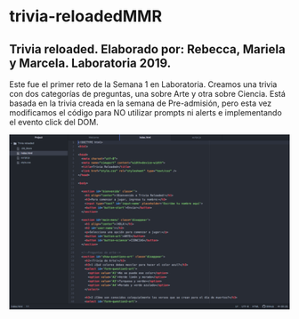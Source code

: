 # trivia-reloadedMMR

<h2>Trivia reloaded. Elaborado por: Rebecca, Mariela y Marcela. Laboratoria 2019.</h2>

<p>Este fue el primer reto de la Semana 1 en Laboratoria. Creamos una trivia con dos categorías de preguntas, una sobre Arte y otra sobre Ciencia. Está basada en la trivia creada en la semana de Pre-admisión, pero esta vez modificamos el código para NO utilizar prompts ni alerts e implementando el evento click del DOM.</p>

<img src="Captura de pantalla 2019-06-05 a las 3.10.00 p.m..png">
